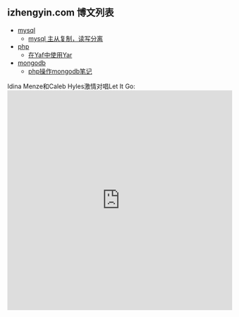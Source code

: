 izhengyin.com 博文列表
-------

* [mysql](https://github.com/zhengyin/blog/blob/master/mysql)
    *  [mysql 主从复制，读写分离](https://github.com/zhengyin/blog/blob/master/mysql/mysql%E4%B8%BB%E4%BB%8E%E5%A4%8D%E5%88%B6%EF%BC%8C%E8%AF%BB%E5%86%99%E5%88%86%E7%A6%BB.md)
* [php](https://github.com/zhengyin/blog/blob/master/php)
	*  [在Yaf中使用Yar](https://github.com/zhengyin/blog/blob/master/php/在Yaf中使用Yar.md)
* [mongodb](https://github.com/zhengyin/blog/blob/master/mongodb)
	*  [php操作mongodb笔记](https://github.com/zhengyin/blog/blob/master/mongodb/php操作mongodb笔记.md)



 Idina Menze和Caleb Hyles激情对唱Let It Go:<iframe height=498 width=510 src="http://player.youku.com/embed/XNjcyMDU4Njg0" frameborder=0 allowfullscreen></iframe>
